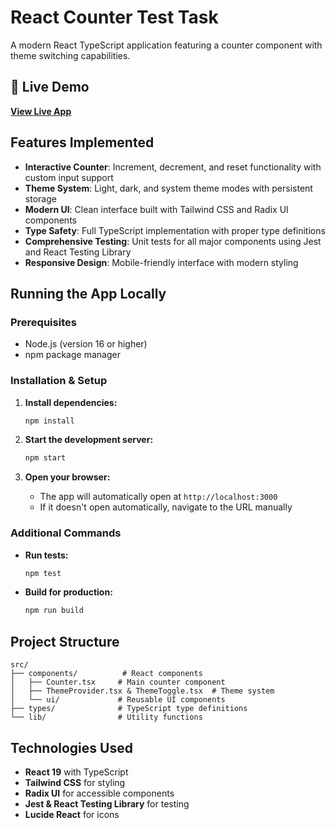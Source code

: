 # React Counter Test Task

A modern React TypeScript application featuring a counter component with theme switching capabilities.

## 🚀 Live Demo

**<a href="https://react-test-counter.netlify.app/" target="_blank">View Live App</a>**

## Features Implemented

- **Interactive Counter**: Increment, decrement, and reset functionality with custom input support
- **Theme System**: Light, dark, and system theme modes with persistent storage
- **Modern UI**: Clean interface built with Tailwind CSS and Radix UI components
- **Type Safety**: Full TypeScript implementation with proper type definitions
- **Comprehensive Testing**: Unit tests for all major components using Jest and React Testing Library
- **Responsive Design**: Mobile-friendly interface with modern styling

## Running the App Locally

### Prerequisites

- Node.js (version 16 or higher)
- npm package manager

### Installation & Setup

1. **Install dependencies:**

   ```bash
   npm install
   ```

2. **Start the development server:**

   ```bash
   npm start
   ```

3. **Open your browser:**
   - The app will automatically open at `http://localhost:3000`
   - If it doesn't open automatically, navigate to the URL manually

### Additional Commands

- **Run tests:**

  ```bash
  npm test
  ```

- **Build for production:**
  ```bash
  npm run build
  ```

## Project Structure

```
src/
├── components/          # React components
│   ├── Counter.tsx     # Main counter component
│   ├── ThemeProvider.tsx & ThemeToggle.tsx  # Theme system
│   └── ui/             # Reusable UI components
├── types/              # TypeScript type definitions
└── lib/                # Utility functions
```

## Technologies Used

- **React 19** with TypeScript
- **Tailwind CSS** for styling
- **Radix UI** for accessible components
- **Jest & React Testing Library** for testing
- **Lucide React** for icons
